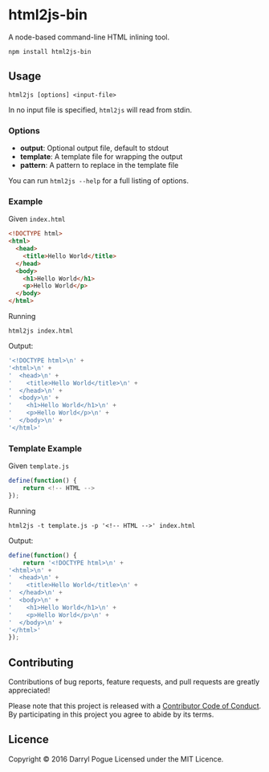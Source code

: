 html2js-bin
===========

A node-based command-line HTML inlining tool.

```
npm install html2js-bin
```

Usage
-----

```
html2js [options] <input-file>
```

In no input file is specified, `html2js` will read from stdin.

### Options

* **output**: Optional output file, default to stdout
* **template**: A template file for wrapping the output
* **pattern**: A pattern to replace in the template file

You can run `html2js --help` for a full listing of options.


### Example

Given `index.html`

```html
<!DOCTYPE html>
<html>
  <head>
    <title>Hello World</title>
  </head>
  <body>
    <h1>Hello World</h1>
    <p>Hello World</p>
  </body>
</html>
```

Running

```
html2js index.html
```

Output:

```javascript
'<!DOCTYPE html>\n' +
'<html>\n' +
'  <head>\n' +
'    <title>Hello World</title>\n' +
'  </head>\n' +
'  <body>\n' +
'    <h1>Hello World</h1>\n' +
'    <p>Hello World</p>\n' +
'  </body>\n' +
'</html>'
```


### Template Example

Given `template.js`

```javascript
define(function() {
    return <!-- HTML -->
});
```

Running

```
html2js -t template.js -p '<!-- HTML -->' index.html
```

Output:

```javascript
define(function() {
    return '<!DOCTYPE html>\n' +
'<html>\n' +
'  <head>\n' +
'    <title>Hello World</title>\n' +
'  </head>\n' +
'  <body>\n' +
'    <h1>Hello World</h1>\n' +
'    <p>Hello World</p>\n' +
'  </body>\n' +
'</html>'
});
```


Contributing
------------

Contributions of bug reports, feature requests, and pull requests are greatly appreciated!

Please note that this project is released with a [Contributor Code of Conduct](https://github.com/dpogue/skytrain-service-map/blob/master/CODE_OF_CONDUCT.md). By participating in this project you agree to abide by its terms.


Licence
-------

Copyright © 2016 Darryl Pogue
Licensed under the MIT Licence.

